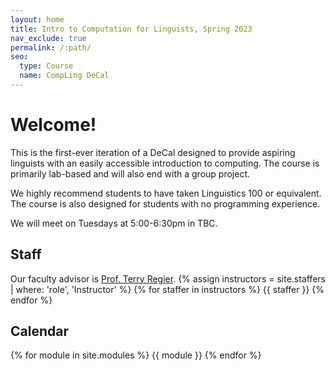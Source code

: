 ```yaml
---
layout: home
title: Intro to Computation for Linguists, Spring 2023
nav_exclude: true
permalink: /:path/
seo:
  type: Course
  name: CompLing DeCal
---
```


# Welcome!
This is the first-ever iteration of a DeCal designed to provide aspiring linguists with an easily accessible introduction to computing. The course is primarily lab-based and will also end with a group project. 

We highly recommend students to have taken Linguistics 100 or equivalent. The course is also designed for students with no programming experience.

We will meet on Tuesdays at 5:00-6:30pm in TBC.
## Staff
Our faculty advisor is [Prof. Terry Regier](mailto:terry.regier@berkeley.edu).
{% assign instructors = site.staffers | where: 'role', 'Instructor' %}
{% for staffer in instructors %}
{{ staffer }}
{% endfor %}
## Calendar
{% for module in site.modules %}
{{ module }}
{% endfor %}
